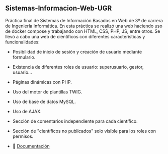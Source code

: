 ## Sistemas-Informacion-Web-UGR

Práctica final de Sistemas de Información Basados en Web de 3º de carrera de Ingeniería Informática. En esta práctica se realizó una web haciendo uso de docker compose y trabajando con HTML, CSS, PHP, JS, entre otros. Se llevó a cabo una web de científicos con diferentes características y funcionalidades:

- Posibilidad de inicio de sesión y creación de usuario mediante formulario.
- Existencia de diferentes roles de usuario: superusuario, gestor, usuario...
- Páginas dinámicas con PHP.
- Uso del motor de plantillas TWIG.
- Uso de base de datos MySQL.
- Uso de AJAX.
- Sección de comentarios independiente para cada científico.
- Sección de "científicos no publicados" solo visible para los roles con permisos.

- :page_with_curl: [Documentación](Documentación/Documentación.pdf)
